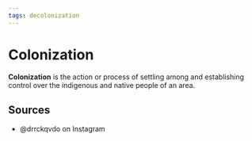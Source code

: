 ```yaml
---
tags: decolonization
---
```


# Colonization

**Colonization** is the action or process of settling among and establishing control over the indigenous and native people of an area.

## Sources

- @drrckqvdo on Instagram
